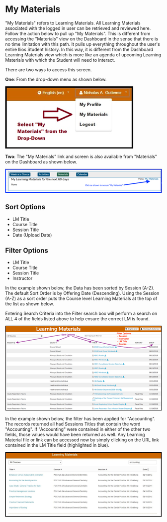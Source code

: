 # My Materials

"My Materials" refers to Learning Materials. All Learning Materials associated with the logged in user can be retrieved and reviewed here. Follow the action below to pull up "My Materials". This is different from accessing the "Materials" view on the Dashboard in the sense that there is no time limitation with this path. It pulls up everything throughout the user's entire Ilios Student history. In this way, it is different from the Dashboard Learning Materials view which is more like an agenda of upcoming Learning Materials with which the Student will need to interact.

There are two ways to access this screen.

**One**: From the drop-down menu as shown below.

![](../.gitbook/assets/my_materials_link.jpg)

**Two**: The "My Materials" link and screen is also available from "Materials" on the Dashboard as shown below.

![](../.gitbook/assets/newmymaterialslink.png)

## Sort Options

* LM Title
* Course Title 
* Session Title
* Date \(Upload Date\)

## Filter Options

* LM Title
* Course Title
* Session Title
* Instructor

In the example shown below, the Data has been sorted by Session \(A-Z\). The default Sort Order is by Offering Date \(Descending\). Using the Session \(A-Z\) as a sort order puts the Course level Learning Materials at the top of the list as shown below. 

Entering Search Criteria into the Filter search box will perform a search on ALL 4 of the fields listed above to help ensure the correct LM is found.

![](../.gitbook/assets/mymatrw1%20%281%29.png)

In the example shown below, the filter has been applied for "Accounting". The records returned all had Sessions Titles that contain the word "Accounting". If "Accounting" were contained in either of the other two fields, those values would have been returned as well. Any Learning Material file or link can be accessed now by simply clicking on the URL link contained in the LM Title field \(highlighted in blue\).

![](../.gitbook/assets/my_materials_filtered.jpg)


